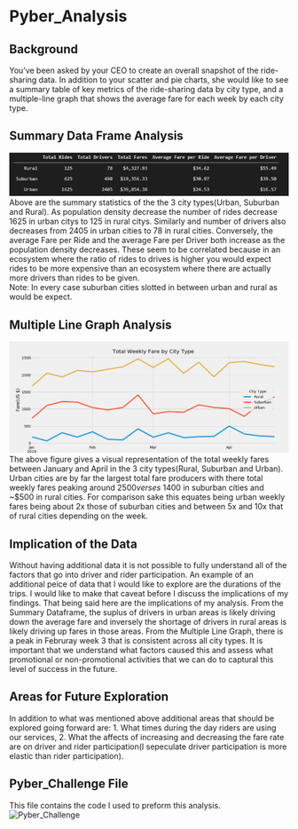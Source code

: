 # Pyber_Analysis
## Background
You’ve been asked by your CEO to create an overall snapshot of the ride-sharing data. In addition to your scatter and pie charts, she would like to see a summary table of key metrics of the ride-sharing data by city type, and a multiple-line graph that shows the average fare for each week by each city type. <br />
## Summary Data Frame Analysis
![Summary Dataframe](https://github.com/RudyR32/Pyber_Analysis/blob/master/analysis/Fig9.png) <br />
Above are the summary statistics of the the 3 city types(Urban, Suburban and Rural). As population density decrease the number of rides decrease 1625 in urban citys to 125 in rural citys.  Similarly and number of drivers also decreases from 2405 in urban cities to 78 in rural cities.  Conversely, the average Fare per Ride and the average Fare per Driver both increase as the population density decreases.  These seem to be correlated because in an ecosystem where the ratio of rides to drives is higher you would expect rides to be more expensive than an ecosystem where there are actually more drivers than rides to be given.   <br />
Note:  In every case suburban cities slotted in between urban and rural as would be expect.
## Multiple Line Graph Analysis
![Multiple Line Graph of Weekly Fares](https://github.com/RudyR32/Pyber_Analysis/blob/master/analysis/Fig8.png) <br />
The above figure gives a visual representation of the total weekly fares between January and April in the 3 city types(Rural, Suburban and Urban).  Urban cities are by far the largest total fare producers with there total weekly fares peaking around $2500 verses ~$1400 in suburban cities and ~$500 in rural cities.  For comparison sake this equates being urban weekly fares being about 2x those of suburban cities and between 5x and 10x that of rural cities depending on the week.
<br />
## Implication of the Data
Without having additional data it is not possible to fully understand all of the factors that go into driver and rider participation.  An example of an additional peice of data that I would like to explore are the durations of the trips.  I would like to make that caveat before I discuss the implications of my findings.  That being said here are the implications of my analysis.  From the Summary Dataframe, the suplus of drivers in urban areas is likely driving down the average fare and inversely the shortage of drivers in rural areas is likely driving up fares in those areas.  From the Multiple Line Graph, there is a peak in Februray week 3 that is consistent across all city types.  It is important that we understand what factors caused this and assess what promotional or non-promotional activities that we can do to captural this level of success in the future.
<br />
## Areas for Future Exploration
In addition to what was mentioned above additional areas that should be explored going forward are:   1. What times during the day riders are using our services, 2. What the affects of increasing and decreasing the fare rate are on driver and rider participation(I sepeculate driver participation is more elastic than rider participation).
## Pyber_Challenge File 
This file contains the code I used to preform this analysis.<br />
![Pyber_Challenge](https://github.com/RudyR32/Pyber_Analysis/blob/master/Pyber_Challenge.ipynb)
